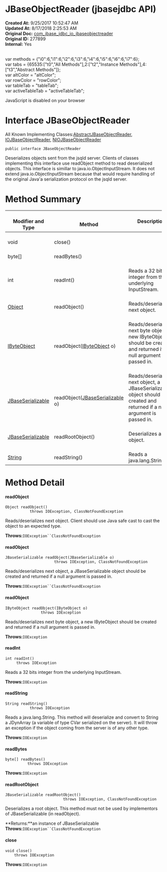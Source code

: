 # JBaseObjectReader (jbasejdbc API)

**Created At:** 9/25/2017 10:52:47 AM  
**Updated At:** 8/17/2018 2:25:53 AM  
**Original Doc:** [com_jbase_jdbc_io_jbaseobjectreader](https://docs.jbase.com/39232-io/com_jbase_jdbc_io_jbaseobjectreader)  
**Original ID:** 277899  
**Internal:** Yes  

<!--<br>    try {<br>        if (location.href.indexOf('is-external=true') == -1) {<br>            parent.document.title="JBaseObjectReader (jbasejdbc   API)";<br>        }<br>    }<br>    catch(err) {<br>    }<br>//--><br>var methods = {"i0":6,"i1":6,"i2":6,"i3":6,"i4":6,"i5":6,"i6":6,"i7":6};<br>var tabs = {65535:["t0","All Methods"],2:["t2","Instance Methods"],4:["t3","Abstract Methods"]};<br>var altColor = "altColor";<br>var rowColor = "rowColor";<br>var tableTab = "tableTab";<br>var activeTableTab = "activeTableTab";
JavaScript is disabled on your browser



# Interface JBaseObjectReader

All Known Implementing Classes:[AbstractJBaseObjectReader](./. "class in com.jbase.jdbc.io"), [IOJBaseObjectReader](./. "class in com.jbase.jdbc.io"), [NIOJBaseObjectReader](./. "class in com.jbase.jdbc.io")
```
public interface JBaseObjectReader
```

Deserializes objects sent from the jsqld server. Clients of classes implementing this interface use readObject method to read deserialized objects. This interface is simillar to java.io.ObjectInputStream. It does not extend java.io.ObjectInputStream because that would require handling of the original Java'a serialization protocol on the jsqld server.

# Method Summary


| <br>Modifier and Type<br> | <br>Method<br> |  Description<br> |
| --- | --- | --- |
| <br>void<br> | <br>close()<br> | <br> |
| <br>byte[]<br> | <br>readBytes()<br> | <br> |
| <br>int<br> | <br>readInt()<br> | <br>Reads a 32 bits integer from the underlying InputStream.<br> |
| <br>[Object](http://java.sun.com/j2se/1.5.0/docs/api/java/lang/Object.html?is-external=true "class or interface in java.lang")<br> | <br>readObject()<br> | <br>Reads/deserializes next object.<br> |
| <br>[IByteObject](./../ibyteobject-%28jbasejdbc---api%29 "interface in com.jbase.jdbc.io")<br> | <br>readObject([IByteObject](./../ibyteobject-%28jbasejdbc---api%29 "interface in com.jbase.jdbc.io") o)<br> | <br>Reads/deserializes next byte object, a new IByteObject should be created and returned if a null argument is passed in.<br><br> |
| <br>[JBaseSerializable](./../jbaseserializable-%28jbasejdbc-api%29 "interface in com.jbase.jdbc.io")<br> | <br>readObject([JBaseSerializable](./../jbaseserializable-%28jbasejdbc-api%29 "interface in com.jbase.jdbc.io") o)<br> | Reads/deserializes next object, a JBaseSerializable object should be created and returned if a null argument is passed in.<br> |
| <br>[JBaseSerializable](./../jbaseserializable-%28jbasejdbc-api%29 "interface in com.jbase.jdbc.io")<br> | <br>readRootObject()<br> | <br>Deserializes a root object.<br> |
| <br>[String](http://java.sun.com/j2se/1.5.0/docs/api/java/lang/String.html?is-external=true "class or interface in java.lang")<br> | <br>readString()<br> | <br>Reads a java.lang.String.<br> |

# Method Detail

#### **readObject**

```
Object readObject()
           throws IOException, ClassNotFoundException
```



Reads/deserializes next object. Client should use Java safe cast to cast the object to an expected type.

**Throws:**`IOException``ClassNotFoundException`






#### **readObject**

```
JBaseSerializable readObject(JBaseSerializable o)
                      throws IOException, ClassNotFoundException
```



Reads/deserializes next object, a JBaseSerializable object should be created and returned if a null argument is passed in.

**Throws:**`IOException``ClassNotFoundException`




#### **readObject**

```
IByteObject readObject(IByteObject o)
                throws IOException
```



Reads/deserializes next byte object, a new IByteObject should be created and returned if a null argument is passed in.

**Throws:**`IOException`




#### **readInt**

```
int readInt()
     throws IOException
```



Reads a 32 bits integer from the underlying InputStream.

**Throws:**`IOException`




#### **readString**

```
String readString()
           throws IOException
```



Reads a java.lang.String. This method will deserialize and convert to String a JDynArray (a variable of type CVar serialized on the server). It will throw an exception if the object coming from the server is of any other type.

**Throws:**`IOException`




#### **readBytes**

```
byte[] readBytes()
          throws IOException
```

**Throws:**`IOException`




#### **readRootObject**

```
JBaseSerializable readRootObject()
                          throws IOException, ClassNotFoundException
```



Deserializes a root object. This method must not be used by implementors of JBaseSerializable (in readObject).

**Returns:**an instance of JBaseSerializable
**Throws:**`IOException``ClassNotFoundException`




#### **close**

```
void close()
    throws IOException
```


**Throws:**`IOException`


